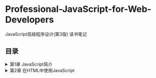 # Professional-JavaScript-for-Web-Developers
JavaScript高级程序设计(第3版) 读书笔记

## 目录
<details>
<summary>第1章 JavaScript简介</summary>

- [1.1 JavaScript简史](/chapter%2001.md#11-JavaScript简史)
- [1.2 JavaScript实现](/chapter%2001.md#12-JavaScript实现)
- [1.3 JavaScript版本](/chapter%2001.md#13-JavaScript版本)
</details>
<details>
<summary>第2章 在HTML中使用JavaScript</summary>

- [2.1 <script>元素](/chapter%2002.md#21-script元素)
- [2.2 文档模式](/chapter%2002.md#22-文档模式)
- [2.3 元素](/chapter%2002.md#23-元素)
</details>
<details>
<summary>第3章 基本概念</summary>

- [3.1 语法](/chapter%2003.md#31-语法)
  - [3.1.1 区分大小写](/chapter%2003.md#311-区分大小写)
  - [3.1.2 标识符](/chapter%2003.md#312-标识符)
  - [3.1.3 注释](/chapter%2003.md#313-注释)
  - [3.1.4 严格模式](/chapter%2003.md#314-严格模式)
  - [3.1.5 语句](/chapter%2003.md#315-语句)
- [3.2 关键字和保留字](/chapter%2003.md#32-关键字和保留字)
- [3.3 变量](/chapter%2003.md#33-变量)
- [3.4 数据类型](/chapter%2003.md#34-数据类型)
  - [3.4.1 typeof操作符](/chapter%2003.md#341-typeof操作符)
  - [3.4.2 Undefined类型](/chapter%2003.md#342-Undefined类型)
  - [3.4.3 Null类型](/chapter%2003.md#343-Null类型)
  - [3.4.4 Boolean类型](/chapter%2003.md#344-Boolean类型)
  - [3.4.5 Number类型](/chapter%2003.md#345-Number类型)
    - [浮点数值](/chapter%2003.md#1-浮点数值)
    - [数值范围](/chapter%2003.md#2-数值范围)
    - [NaN](/chapter%2003.md#3-NaN)
    - [数值转换](/chapter%2003.md#4-数值转换)
  - [3.4.6 String类型](/chapter%2003.md#346-String类型)
    - [字符字面量](/chapter%2003.md#1-字符字面量)
    - [字符串的特点](/chapter%2003.md#2-字符串的特点)
    - [转换为字符串](/chapter%2003.md#3-转换为字符串)
  - [3.4.7 Object类型](/chapter%2003.md#347-Object类型)
- [3.5 操作符](/chapter%2003.md#35-操作符)
  - [3.5.1 一元操作符](/chapter%2003.md#351-一元操作符)
    - [递增和递减操作符](/chapter%2003.md#1-递增和递减操作符)
    - [一元加和减操作符](/chapter%2003.md#2-一元加和减操作符)
  - [3.5.2 位操作符](/chapter%2003.md#352-位操作符)
    - [按位非(NOT)](/chapter%2003.md#1-按位非NOT)
    - [按位与(AND)](/chapter%2003.md#2-按位与AND)
    - [按位或(OR)](/chapter%2003.md#3-按位或OR)
    - [按位异或(XOR)](/chapter%2003.md#4-按位异或XOR)
    - [左移](/chapter%2003.md#5-左移)
    - [有符号右移](/chapter%2003.md#6-有符号右移)
    - [无符号右移](/chapter%2003.md#7-无符号右移)
  - [3.5.3 布尔操作符](/chapter%2003.md#353-布尔操作符)
    - [逻辑非](/chapter%2003.md#1-逻辑非)
    - [逻辑与](/chapter%2003.md#2-逻辑与)
    - [逻辑或](/chapter%2003.md#3-逻辑或)
  - [3.5.4 乘性操作符](/chapter%2003.md#354-乘性操作符)
    - [乘法](/chapter%2003.md#1-乘法)
    - [除法](/chapter%2003.md#2-除法)
    - [求模](/chapter%2003.md#3-求模)
  - [3.5.5 加性操作符](/chapter%2003.md#355-加性操作符)
    - [加法](/chapter%2003.md#1-加法)
    - [减法](/chapter%2003.md#2-减法)
  - [3.5.6 关系操作符](/chapter%2003.md#356-关系操作符)
  - [3.5.7 相等操作符](/chapter%2003.md#357-相等操作符)
    - [相等和不相等](/chapter%2003.md#1-相等和不相等)
    - [全等和不全等](/chapter%2003.md#2-全等和不全等)
  - [3.5.8 条件从操作符](/chapter%2003.md#358-条件从操作符)
  - [3.5.9 赋值操作符](/chapter%2003.md#359-赋值操作符)
  - [3.5.10 逗号操作符](/chapter%2003.md#3510-逗号操作符)
- [3.6 语句](/chapter%2003.md#36-语句)
  - [3.6.1 if语句](/chapter%2003.md#361-if语句)
  - [3.6.2 do-while语句](/chapter%2003.md#362-do-while语句)
  - [3.6.3 while语句](/chapter%2003.md#363-while语句)
  - [3.6.4 for语句](/chapter%2003.md#364-for语句)
  - [3.6.5 for-in语句](/chapter%2003.md#365-for-in语句)
  - [3.6.6 label语句](/chapter%2003.md#366-label语句)
  - [3.6.7 break和continue语句](/chapter%2003.md#367-break和continue语句)
  - [3.6.8 with语句](/chapter%2003.md#368-with语句)
  - [3.6.9 switch语句](/chapter%2003.md#369-switch语句)
- [3.7 函数](/chapter%2003.md#37-函数)
  - [3.7.1 理解参数](/chapter%2003.md#371-理解参数)
  - [3.7.2 没有重载](/chapter%2003.md#372-没有重载)
</details>
<details>
<summary>第4章 变量、作用域和内存问题</summary>

- [4.1 基本类型和引用类型的值](/chapter%2004.md#41-基本类型和引用类型的值)
  - [4.1.1 动态的属性](/chapter%2004.md#411-动态的属性)
  - [4.1.2 复制变量值](/chapter%2004.md#412-复制变量值)
  - [4.1.3 传递参数](/chapter%2004.md#413-传递参数)
  - [4.1.4 检测类型](/chapter%2004.md#414-检测类型)
- [4.2 执行环境及作用域](/chapter%2004.md#42-执行环境及作用域)
  - [4.2.1 延长作用域链](/chapter%2004.md#421-延长作用域链)
  - [4.2.2 没有块级作用域](/chapter%2004.md#422-没有块级作用域)
    - [声明变量](/chapter%2004.md#1-声明变量)
    - [查询标识](/chapter%2004.md#2-查询标识)
- [4.3 垃圾收集](/chapter%2004.md#43-垃圾收集)
  - [4.3.1 标记清除(mark-and-sweep)](/chapter%2004.md#431-标记清除mark-and-sweep)
  - [4.3.2 引用计数(reference counting)](/chapter%2004.md#432-引用计数reference-counting)
  - [4.3.3 性能问题](/chapter%2004.md#4.33-性能问题)
  - [4.3.4 管理内存](/chapter%2004.md#4.34-管理内存)
</details>
<details>
<summary>第5章 引用类型</summary>

- [5.1 Object类型](/chapter%2005.md#51-Object类型)
- [5.2 Array类型](/chapter%2005.md#52-Array类型)
  - [5.2.1 检测数组](/chapter%2005.md#521-检测数组)
  - [5.2.2 转换方法](/chapter%2005.md#522-转换方法)
  - [5.2.3 栈方法](/chapter%2005.md#523-栈方法)
  - [5.2.4 列队方法](/chapter%2005.md#524-列队方法)
  - [5.2.5 重排序方法](/chapter%2005.md#525-重排序方法)
  - [5.2.6 操作方法](/chapter%2005.md#526-操作方法)
  - [5.2.7 位置方法](/chapter%2005.md#527-位置方法)
  - [5.2.8 迭代方法](/chapter%2005.md#528-迭代方法)
  - [5.2.9 缩小方法](/chapter%2005.md#529-缩小方法)
- [5.3 Date类型](/chapter%2005.md#53-Date类型)
  - [5.3.1 继承的方法](/chapter%2005.md#531-继承的方法)
  - [5.3.2 日期格式化](/chapter%2005.md#532-日期格式化)
  - [5.3.3 日期/时间组件方法](/chapter%2005.md#533-日期时间组件方法)
- [5.4 RegExp类型](/chapter%2005.md#54-RegExp类型)
  - [5.4.1 RegExp实例属性](/chapter%2005.md#541-RegExp实例属性)
  - [5.4.2 RegExp实例方法](/chapter%2005.md#542-RegExp实例方法)
  - [5.4.3 RegExp构造函数属性](/chapter%2005.md#543-RegExp构造函数属性)
  - [5.4.4 模式的局限性](/chapter%2005.md#544-模式的局限性)
- [5.5 Function类型](/chapter%2005.md#55-Function类型)
  - [5.5.1 没有重载](/chapter%2005.md#551-没有重载)
  - [5.5.2 函数声明与函数表达式](/chapter%2005.md#552-函数声明与函数表达式)
  - [5.5.3 作为值的函数](/chapter%2005.md#553-作为值的函数)
  - [5.5.4 函数内部属性](/chapter%2005.md#554-函数内部属性)
  - [5.5.5 函数属性和方法](/chapter%2005.md#555-函数属性和方法)
- [5.6 基本包装类型](/chapter%2005.md#56-基本包装类型)
  - [5.6.1 Boolean类型](/chapter%2005.md#561-Boolean类型)
  - [5.6.2 Number类型](/chapter%2005.md#562-Number类型)
  - [5.6.3 String类型](/chapter%2005.md#563-String类型)
    - [1. 字符方法](/chapter%2005.md#1-字符方法)
    - [2. 字符串操作方](/chapter%2005.md#2-字符串操作方)
    - [3. 字符串位置方法](/chapter%2005.md#3-字符串位置方法)
    - [4. trim()方法](/chapter%2005.md#4-trim方法)
    - [5. 字符串大小写转换方法](/chapter%2005.md#5-字符串大小写转换方法)
    - [6. 字符串的模式匹配方法](/chapter%2005.md#6-字符串的模式匹配方法)
    - [7. localeCompare()方法](/chapter%2005.md#7-localeCompare方法)
    - [8. fromCharCode()方法](/chapter%2005.md#8-fromCharCode方法)
    - [9. HTML方法](/chapter%2005.md#9-HTML方法)
- [5.7 单体内置对象](/chapter%2005.md#57-单体内置对象)
  - [5.7.1 Global对象](/chapter%2005.md#571-Global对象)
    - [1. URI编码方法](/chapter%2005.md#1-URI编码方法)
    - [2. eval()方法](/chapter%2005.md#2-eval方法)
    - [3. Global对象的属性](/chapter%2005.md#3-Global对象的属性)
    - [4. window对象](/chapter%2005.md#4-window对象)
  - [5.7.2 Math对象](/chapter%2005.md#572-Math对象)
    - [1. Math对象的属性](/chapter%2005.md#1-Math对象的属性)
    - [2. min()和max()方法](/chapter%2005.md#2-min和max方法)
    - [3. 舍入方法](/chapter%2005.md#3-舍入方法)
    - [4. random()方法](/chapter%2005.md#4-random方法)
    - [5. 其他方法](/chapter%2005.md#5-其他方法)
</details>
<details>
<summary>第6章 面向对象的程序设计</summary>

- [6.1 理解对象](/chapter%2006.md#61-理解对象)
  - [6.1.1 属性类型](/chapter%2006.md#611-属性类型)
    - [1. 数据属性](/chapter%2006.md#1数据属性)
    - [2. 访问器属性](/chapter%2006.md#2-访问器属性)
  - [6.1.2 定义多个属性](/chapter%2006.md#612-定义多个属性)
  - [6.1.3 读取属性的特性](/chapter%2006.md#613-读取属性的特性)
- [6.2 创建对象](/chapter%2006.md#62-创建对象)
  - [6.2.1 工厂模式](/chapter%2006.md#621-工厂模式)
  - [6.2.2 构造函数模式](/chapter%2006.md#622-构造函数模式)
    - [1. 将构造函数当做函数](/chapter%2006.md#1-将构造函数当做函数)
    - [2. 构造函数的问题](/chapter%2006.md#2-构造函数的问题)
  - [6.2.3 原型模式](/chapter%2006.md#623-原型模式)
    - [1. 理解原型对象](/chapter%2006.md#1-理解原型对象)
    - [2. 原型与in操作符](/chapter%2006.md#2-原型与in操作符)
    - [3. 更简单的原型语法](/chapter%2006.md#3-更简单的原型语法)
    - [4. 原型的动态性](/chapter%2006.md#4-原型的动态性)
    - [5. 原生对象的原型](/chapter%2006.md#5-原生对象的原型)
    - [6. 原型对象的问题](/chapter%2006.md#6-原型对象的问题)
  - [6.2.4 组合使用构造函数模式和原型模式](/chapter%2006.md#624-组合使用构造函数模式和原型模式)
  - [6.2.5 动态原型模式](/chapter%2006.md#625-动态原型模式)
  - [6.2.6 寄生构造函数模式](/chapter%2006.md#626-寄生构造函数模式)
  - [6.2.7 稳妥构造函数模式](/chapter%2006.md#627-稳妥构造函数模式)
- [6.3 继承](/chapter%2006.md#63-继承)
  - [6.3.1 原型链](/chapter%2006.md#631-原型链)
    - [1. 别忘记默认的原型](/chapter%2006.md#1-别忘记默认的原型)
    - [2. 确定原型和实例的关系](/chapter%2006.md#2-确定原型和实例的关系)
    - [3. 谨慎地定义方法](/chapter%2006.md#3-谨慎地定义方法)
    - [4. 原型链的问题](/chapter%2006.md#4-原型链的问题)
  - [6.3.2 借用构造函数](/chapter%2006.md#632-借用构造函数)
    - [1. 传递参数](/chapter%2006.md#1-传递参数)
    - [2. 借用构造函数的问题](/chapter%2006.md#2-借用构造函数的问题)
  - [6.3.3 组合继承](/chapter%2006.md#633-组合继承)
  - [6.3.4 原型式继承](/chapter%2006.md#634-原型式继承)
  - [6.3.5 寄生式继承](/chapter%2006.md#635-寄生式继承)
  - [6.3.6 寄生组合式继承](/chapter%2006.md#636-寄生组合式继承)
</details>
<details>
<summary>第7章 函数表达式</summary>

- [7.1 递归](/chapter%2007.md#71-递归)
- [7.2 闭包](/chapter%2007.md#72-闭包)
  - [7.2.1 闭包与变量](/chapter%2007.md#721-闭包与变量)
  - [7.2.2 关于this对象](/chapter%2007.md#722-关于this对象)
  - [7.2.3 内存泄漏](/chapter%2007.md#723-内存泄漏)
- [7.3 模仿块级作用域](/chapter%2007.md#73-模仿块级作用域)
- [7.4 私有变量](/chapter%2007.md#74-私有变量)
  - [7.4.1 静态私有变量](/chapter%2007.md#741-静态私有变量)
  - [7.4.2 模块模式](/chapter%2007.md#742-模块模式)
  - [7.4.3 增强的模块模式](/chapter%2007.md#743-增强的模块模式)
</details>
<details>
<summary>第8章 BOM</summary>

- [8.1 window对象](/chapter%2008.md#81-window对象)
  - [8.1.1 全局作用域](/chapter%2008.md#811-全局作用域)
  - [8.1.2 窗口关系及框架](/chapter%2008.md#812-窗口关系及框架)
  - [8.1.3 窗口位置](/chapter%2008.md#813-窗口位置)
  - [8.1.4 窗口大小](/chapter%2008.md#814-窗口大小)
  - [8.1.5 导航打开窗口](/chapter%2008.md#815-导航打开窗口)
    - [1. 弹出窗口](/chapter%2008.md#1-弹出窗口)
    - [2. 安全限制](/chapter%2008.md#2-安全限制)
    - [3. 弹出窗口屏蔽程序](/chapter%2008.md#3-弹出窗口屏蔽程序)
  - [8.1.6 间歇调用和超时调用](/chapter%2008.md#816-间歇调用和超时调用)
  - [8.1.7 系统对话框](/chapter%2008.md#817-系统对话框)
- [8.2 location对象](/chapter%2008.md#82-location对象)
  - [8.2.1 查询字符串参数](/chapter%2008.md#821-查询字符串参数)
  - [8.2.2 位置操作](/chapter%2008.md#8.22-位置操作)
- [8.3 navigator对象](/chapter%2008.md#83-navigator对象)
  - [8.3.1 检测插件](/chapter%2008.md#831-检测插件)
  - [8.3.2 注册处理程序](/chapter%2008.md#832-注册处理程序)
- [8.4 screen对象](/chapter%2008.md#84-screen对象)
- [8.5 history对象](/chapter%2008.md#85-history对象)
</details>
<details>
<summary>第9章 客户端检测</summary>

- [9.1能力检测](/chapter%2009.md#91能力检测)
  - [9.1.1 更可靠的能力检测](/chapter%2009.md#911-更可靠的能力检测)
  - [9.1.2 能力检测，不是浏览器检测](/chapter%2009.md#912-能力检测，不是浏览器检测)
- [9.2 怪癖检测](/chapter%2009.md#92-怪癖检测)
- [9.3 用户代理检测](/chapter%2009.md#93-用户代理检测)
  - [9.3.1 用户代理字符串的历史](/chapter%2009.md#931-用户代理字符串的历史)
  - [9.3.2 用户代理字符串检测技术](/chapter%2009.md#932-用户代理字符串检测技术)
  - [9.3.3 完整的代码](/chapter%2009.md#933-完整的代码)
  - [9.3.4 使用方法](/chapter%2009.md#934-使用方法)
</details>
<details>
<summary>第10章 DOM</summary>

- [10.1 节点层次](/chapter%2010.md#101-节点层次)
  - [10.1.1 Node类型](/chapter%2010.md#1011-Node类型)
    - [1. nodeName和nodeValue属性](/chapter%2010.md#1-nodeName和nodeValue属性)
    - [2. 节点关系](/chapter%2010.md#2-节点关系)
    - [3. 操作节点](/chapter%2010.md#3-操作节点)
    - [4. 其他方法](/chapter%2010.md#4-其他方法)
  - [10.1.2 Document类型](/chapter%2010.md#1012-Document类型)
    - [1. 文档的子节点](/chapter%2010.md#1-文档的子节点)
    - [2. 文档信息](/chapter%2010.md#2-文档信息)
    - [3. 查找元素](/chapter%2010.md#3-查找元素)
    - [4. 特殊集合](/chapter%2010.md#4-特殊集合)
    - [5. DOM一致性检测](/chapter%2010.md#5-DOM一致性检测)
    - [6. 文档写入](/chapter%2010.md#6-文档写入)
  - [10.1.3 Element类型](/chapter%2010.md#1013-Element类型)
    - [1. HTML元素](/chapter%2010.md#1-HTML元素)
    - [2. 取得特性](/chapter%2010.md#2-取得特性)
    - [3. 设置特性](/chapter%2010.md#3-设置特性)
    - [4. attributes属性](/chapter%2010.md#4-attributes属性)
    - [5. 创建元素](/chapter%2010.md#5-创建元素)
    - [6. 元素的子节点](/chapter%2010.md#6-元素的子节点)
  - [10.1.4 Text类型](/chapter%2010.md#1014-Text类型)
    - [1. 创建文本节点](/chapter%2010.md#1-创建文本节点)
    - [2. 规范化文本节点](/chapter%2010.md#2-规范化文本节点)
  - [10.1.5 Comment类型](/chapter%2010.md#1015-Comment类型)
  - [10.1.6 CDATASection类型](/chapter%2010.md#1016-CDATASection类型)
  - [10.1.7 DocumentType类型](/chapter%2010.md#1017-DocumentType类型)
  - [10.1.8 DocumentFragment类型](/chapter%2010.md#1018-DocumentFragment类型)
  - [10.1.9 Attr类型](/chapter%2010.md#1019-Attr类型)
- [10.2 DOM操作技术](/chapter%2010.md#102-DOM操作技术)
  - [10.2.1 动态脚本](/chapter%2010.md#1021-动态脚本)
  - [10.2.2 动态样式](/chapter%2010.md#1022-动态样式)
  - [10.2.3 操作表格](/chapter%2010.md#1023-操作表格)
  - [10.2.4 使用NodeList](/chapter%2010.md#1024-使用NodeList)
</details>
<details>
<summary>第11章 DOM扩展</summary>

- [11.1 选择符API](/chapter%2011.md#111-选择符API)
  - [11.1.1 querySelector()方法](/chapter%2011.md#1111-querySelector方法)
  - [11.1.2 querySelectorAll()方法](/chapter%2011.md#1112-querySelectorAll方法)
  - [11.1.3 matchesSelector()方法](/chapter%2011.md#1113-matchesSelector方法)
- [11.2 元素遍历](/chapter%2011.md#112-元素遍历)
- [11.3 HTML5](/chapter%2011.md#113-HTML5)
  - [11.3.1 与类相关的扩充](/chapter%2011.md#1131-与类相关的扩充)
    - [1. getElementsByClassName()方法](/chapter%2011.md#1-getElementsByClassName方法)
    - [2. classList属性](/chapter%2011.md#2-classList属性)
  - [11.3.2 焦点管理](/chapter%2011.md#1132-焦点管理)
  - [11.3.3 HTMLDocument的变化](/chapter%2011.md#1133-HTMLDocument的变化)
    - [1. readyState属性](/chapter%2011.md#1-readyState属性)
    - [2. 兼容模式](/chapter%2011.md#2-兼容模式)
    - [3. head属性](/chapter%2011.md#3-head属性)
  - [11.3.4 字符集属性](/chapter%2011.md#1134-字符集属性)
  - [11.3.5 自定义数据属性](/chapter%2011.md#1135-自定义数据属性)
  - [11.3.6 插入标记](/chapter%2011.md#1136-插入标记)
    - [1. innerHTML属性](/chapter%2011.md#1-innerHTML属性)
    - [2. outerHTML属性](/chapter%2011.md#2-outerHTML属性)
    - [3. insertAdjacentHTML()方法](/chapter%2011.md#3-insertAdjacentHTML方法)
    - [4. 内存与性能问题](/chapter%2011.md#4. 内存与性能问题)
  - [11.3.7 scrollIntoView()方法](/chapter%2011.md#1137-scrollIntoView方法)
- [11.4 专有扩展](/chapter%2011.md#114-专有扩展)
  - [11.4.1 文档模式](/chapter%2011.md#1141-文档模式)
  - [11.4.2 children属性](/chapter%2011.md#1142-children属性)
  - [11.4.3 contains()方法](/chapter%2011.md#1143-contains方法)
  - [11.4.4 插入文本](/chapter%2011.md#1144-插入文本)
    - [1. innerText属性](/chapter%2011.md#1-innerText属性)
    - [2. outerText属性](/chapter%2011.md#2-outerText属性)
  - [11.4.5 滚动](/chapter%2011.md#1145-滚动)
</details>
<details>
<summary>第12章 DOM2和DOM3</summary>

- [12.1 DOM变化](/chapter%2012.md#121-DOM变化)
  - [12.1.1 针对XML命名空间的变化](/chapter%2012.md#1211-针对XML命名空间的变化)
    - [1. Node类型的变化](/chapter%2012.md#1-Node类型的变化)
    - [2. Document类型的变化](/chapter%2012.md#2-Document类型的变化)
    - [3. ELement类型的变化](/chapter%2012.md#3-ELement类型的变化)
    - [4. NamedNodeMap类型的变化](/chapter%2012.md#4-NamedNodeMap类型的变化)
  - [12.1.2 其他方面的变化](/chapter%2012.md#1212-其他方面的变化)
    - [1. DocumentType类型的变化](/chapter%2012.md#1-DocumentType类型的变化)
    - [2. Document类型的变化](/chapter%2012.md#2-Document类型的变化)
    - [3. Node类型的变化](/chapter%2012.md#3-Node类型的变化)
    - [4. 框架的变化](/chapter%2012.md#4-框架的变化)
- [12.2 样式](/chapter%2012.md#122-样式)
  - [12.2.1 访问元素的样式](/chapter%2012.md#1221-访问元素的样式)
    - [1. DOM样式属性和方法](/chapter%2012.md#1-DOM样式属性和方法)
    - [2. 计算的样式](/chapter%2012.md#2-计算的样式)
  - [12.2.2 操作样式表](/chapter%2012.md#1222-操作样式表)
    - [1. CSS规则](/chapter%2012.md#1-CSS规则)
    - [2. 创建规则](/chapter%2012.md#2-创建规则)
    - [3. 删除规则](/chapter%2012.md#3-删除规则)
  - [12.2.3 元素大小](/chapter%2012.md#1223-元素大小)
    - [1. 偏移量](/chapter%2012.md#1-偏移量)
    - [2. 客户区大小](/chapter%2012.md#2-客户区大小)
    - [3. 滚动大小](/chapter%2012.md#3-滚动大小)
    - [4. 确定元素大小](/chapter%2012.md#4-确定元素大小)
- [12.3 遍历](/chapter%2012.md#123-遍历)
  - [12.3.1 NodeIterator](/chapter%2012.md#1231-NodeIterator)
  - [12.3.2 TreeWalker](/chapter%2012.md#1232-TreeWalker)
- [12.4 范围](/chapter%2012.md#124-范围)
  - [12.4.1 DOM中的范围](/chapter%2012.md#1241-DOM中的范围)
    - [1. 用DOM范围实现简单选择](/chapter%2012.md#1-用DOM范围实现简单选择)
    - [2. 用DOM范围实现复杂选择](/chapter%2012.md#2-用DOM范围实现复杂选择)
    - [3. 操作DOM范围中的内容](/chapter%2012.md#3-操作DOM范围中的内容)
    - [4. 插入DOM范围中的内容](/chapter%2012.md#4-插入DOM范围中的内容)
    - [5. 折叠DOM范围](/chapter%2012.md#5-折叠DOM范围)
    - [6. 比较DOM范围](/chapter%2012.md#6-比较DOM范围)
    - [7. 复制DOM范围](/chapter%2012.md#7-复制DOM范围)
    - [8. 清理DOM范围](/chapter%2012.md#8-清理DOM范围)
  - [12.4.2 IE8及更早版本中的范围](/chapter%2012.md#1242-IE8及更早版本中的范围)
</details>
